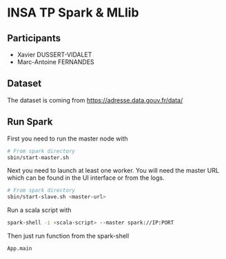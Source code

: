 # INSA TP Spark & MLlib

## Participants

- Xavier DUSSERT-VIDALET
- Marc-Antoine FERNANDES

## Dataset

The dataset is coming from https://adresse.data.gouv.fr/data/


## Run Spark

First you need to run the master node with 
```bash
# From spark directory
sbin/start-master.sh
```

Next you need to launch at least one worker.
You will need the master URL which can be found in 
the UI interface or from the logs.
```bash
# From spark directory
sbin/start-slave.sh <master-url>
```

Run a scala script with
```bash
spark-shell -i <scala-script> --master spark://IP:PORT
```

Then just run function from the spark-shell
```
App.main
```